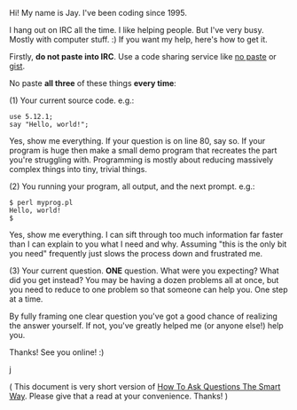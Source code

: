 Hi! My name is Jay. I've been coding since 1995. 

I hang out on IRC all the time. I like helping people. But I've very busy. Mostly
with computer stuff. :)   If you want my help, here's how to get it. 

Firstly, **do not paste into IRC**. Use a code sharing service like [no paste](http://paste.scsys.co.uk) or [gist](http://gist.github.com).

No paste **all three** of these things **every time**:

(1) Your current source code. e.g.:

```
use 5.12.1;
say "Hello, world!";
```

Yes, show me everything. If your question is on line 80, say so. If your program is huge then
make a small demo program that recreates the part you're struggling with. Programming is mostly 
about reducing massively complex things into tiny, trivial things. 

(2) You running your program, all output, and the next prompt. e.g.:

```
$ perl myprog.pl
Hello, world!
$
```

Yes, show me everything. I can sift through too much information far faster than I can 
explain to you what I need and why. Assuming "this is the only bit you need" frequently
just slows the process down and frustrated me. 

(3) Your current question. **ONE** question. What were you expecting? What did you get instead?
You may be having a dozen problems all at once, but you need to reduce to one problem so that
someone can help you. One step at a time. 

By fully framing one clear question you've got a good chance of realizing the answer yourself. 
If not, you've greatly helped me (or anyone else!) help you. 

Thanks! See you online! :)

j



( This document is very short version of [How To Ask Questions The Smart Way](http://www.catb.org/esr/faqs/smart-questions.html). Please give that a read at your convenience. Thanks! )


